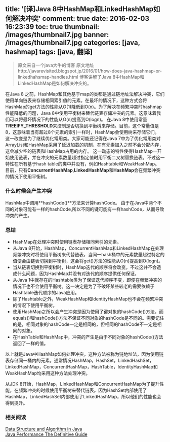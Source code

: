 title: '[译]Java 8中HashMap和LinkedHashMap如何解决冲突'
comment: true
date: 2016-02-03 16:23:39
toc: true
thumbnail: /images/thumbnail7.jpg
banner: /images/thumbnail7.jpg
categories: [java, hashmap]
tags: [java, 翻译]
---
>原文来自一个java大牛的博客 原文地址http://javarevisited.blogspot.jp/2016/01/how-does-java-hashmap-or-linkedhahsmap-handles.html 博客讲解了Java 8中HashMap和LinkedHashMap是如何解决冲突的。


<!--more-->

在Java 8 之前，HashMap和其他基于map的类都是通过链地址法解决冲突，它们使用单向链表来存储相同索引值的元素。在最坏的情况下，这种方式会将HashMap的get方法的性能从O(1)降低到O(n)。为了解决在频繁冲突时hashmap性能降低的问题，Java 8中使用平衡树来替代链表存储冲突的元素。这意味着我们可以将最坏情况下的性能从O(n)提高到O(logn)。
在Java 8中使用常量**TREEIFY_THRESHOLD**来控制是否切换到平衡树来存储。目前，这个常量值是8，这意味着当有超过8个元素的索引一样时，HashMap会使用树来存储它们。
这一改变是为了继续优化常用类。大家可能还记得在Java 7中为了优化常用类对ArrayList和HashMap采用了延迟加载的机制，在有元素加入之前不会分配内存，这会减少空的链表和HashMap占用的内存。
这一动态的特性使得HashMap一开始使用链表，并在冲突的元素数量超过指定值时用平衡二叉树替换链表。不过这一特性在所有基于hash table的类中并没有，例如Hashtable和WeakHashMap。
目前，只有**ConcurrentHashMap**,**LinkedHashMap**和**HashMap**会在频繁冲突的情况下使用平衡树。

### 什么时候会产生冲突
HashMap中调用**hashCode()**方法来计算hashCode。
由于在Java中两个不同的对象可能有一样的hashCode,所以不同的键可能有一样hashCode，从而导致冲突的产生。


### 总结
* HashMap在处理冲突时使用链表存储相同索引的元素。
* 从Java 8开始，HashMap，ConcurrentHashMap和LinkedHashMap在处理频繁冲突时将使用平衡树来代替链表，当同一hash桶中的元素数量超过特定的值便会由链表切换到平衡树，这会将get()方法的性能从O(n)提高到O(logn)。
* 当从链表切换到平衡树时，HashMap迭代的顺序将会改变。不过这并不会造成什么问题，因为HashMap并没有对迭代的顺序提供任何保证。
* 从Java 1中就存在的Hashtable类为了保证迭代顺序不变，即便在频繁冲突的情况下也不会使用平衡树。这一决定是为了不破坏某些较老的需要依赖于Hashtable迭代顺序的Java应用。
* 除了Hashtable之外，WeakHashMap和IdentityHashMap也不会在频繁冲突的情况下使用平衡树。
* 使用HashMap之所以会产生冲突是因为使用了键对象的hashCode()方法，而equals()和hashCode()方法不保证不同对象的hashCode是不同的。需要记住的是，相同对象的hashCode一定是相同的，但相同的hashCode不一定是相同的对象。
* 在HashTable和HashMap中，冲突的产生是由于不同对象的hashCode()方法返回了一样的值。

以上就是Java中HashMap如何处理冲突。这种方法被称为链地址法，因为使用链表存储同一桶内的元素。通常情况HashMap，HashSet，LinkedHashSet，LinkedHashMap，ConcurrentHashMap，HashTable，IdentityHashMap和WeakHashMap均采用这种方法处理冲突。

从JDK 8开始，HashMap，LinkedHashMap和ConcurrentHashMap为了提升性能，在频繁冲突的时候使用平衡树来替代链表。因为HashSet内部使用了HashMap，LinkedHashSet内部使用了LinkedHashMap，所以他们的性能也会得到提升。

### 相关阅读
[Data Structure and Algorithm in Java](http://www.amazon.com/Data-Structures-Algorithms-Michael-Goodrich/dp/0470383267?tag=javamysqlanta-20)   
[Java Performance The Definitive Guide](http://www.amazon.com/Java-Performance-The-Definitive-Guide/dp/1449358454?tag=javamysqlanta-20)

